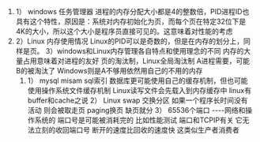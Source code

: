   1.  1） windows 任务管理器  进程的内存分配大小都是4的整数倍，PID进程ID也具有这个特性，原因是：系统对内存初始化为页，而每个页在特定32位下是4K的大小，所以这个大小是程序员直接可见的。这意味着对性能的考虑
  2.   2）Linux 内存使用情况  Linux的PID可以是奇数的，但是在内存的划分上，同样是页。
        3）windows和Linux内存管理各自特点和使用理念的不同  内存的大量占用意味着对进程的友好  页的淘汰制，Linux全局淘汰制 A进程需要，可能B的被淘汰了 Windows则是A不够用依然用自己的不用的内存
       1.   1） mysql misam sql索引	数据库更可能使用自己的缓存机制，但也可能使用操作系统文件缓存机制 Linux读写文件会先载入到内存缓存中 linux有buffer和cache之说 
             2） Linux swap 交换分区 如果一个程序长时间没有活动 则会被取走页  paging换页 缺页就分
             3） 65536个端口 ----网络和操作系统的 端口号是可能被消耗完的 比如性能测试 端口和TCPIP有关 它无法立刻的收回端口号 断开的速度比回收的速度快 这类似生产者消费者 